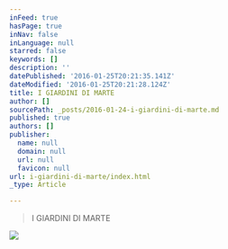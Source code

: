 ```yaml
---
inFeed: true
hasPage: true
inNav: false
inLanguage: null
starred: false
keywords: []
description: ''
datePublished: '2016-01-25T20:21:35.141Z'
dateModified: '2016-01-25T20:21:28.124Z'
title: I GIARDINI DI MARTE
author: []
sourcePath: _posts/2016-01-24-i-giardini-di-marte.md
published: true
authors: []
publisher:
  name: null
  domain: null
  url: null
  favicon: null
url: i-giardini-di-marte/index.html
_type: Article

---
```

> I GIARDINI DI MARTE

![](https://the-grid-user-content.s3-us-west-2.amazonaws.com/feb700a4-87ae-4554-ba7a-b675c3af7db0.jpg)